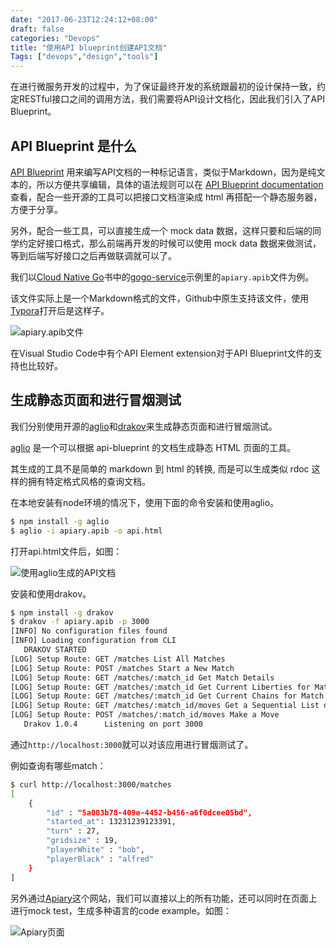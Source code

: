```yaml
---
date: "2017-06-23T12:24:12+08:00"
draft: false
categories: "Devops"
title: "使用API blueprint创建API文档"
Tags: ["devops","design","tools"]
---
```


在进行微服务开发的过程中，为了保证最终开发的系统跟最初的设计保持一致，约定RESTful接口之间的调用方法，我们需要将API设计文档化，因此我们引入了API Blueprint。

## API Blueprint 是什么

[API Blueprint](https://apiblueprint.org/) 用来编写API文档的一种标记语言，类似于Markdown，因为是纯文本的，所以方便共享编辑，具体的语法规则可以在 [API Blueprint documentation](https://apiblueprint.org/documentation/) 查看，配合一些开源的工具可以把接口文档渲染成 html 再搭配一个静态服务器，方便于分享。

另外，配合一些工具，可以直接生成一个 mock data 数据，这样只要和后端的同学约定好接口格式，那么前端再开发的时候可以使用 mock data 数据来做测试，等到后端写好接口之后再做联调就可以了。

我们以[Cloud Native Go](https://jimmysong.io/cloud-native-go)书中的[gogo-service](https://github.com/rootsongjc/gogo-service)示例里的`apiary.apib`文件为例。

该文件实际上是一个Markdown格式的文件，Github中原生支持该文件，使用[Typora](https://typora.io)打开后是这样子。

![apiary.apib文件](https://res.cloudinary.com/jimmysong/image/upload/images/apiary-api-blueprint.jpg)

在Visual Studio Code中有个API Element extension对于API Blueprint文件的支持也比较好。

## 生成静态页面和进行冒烟测试

我们分别使用开源的[aglio](https://github.com/danielgtaylor/aglio)和[drakov](https://github.com/Aconex/drakov)来生成静态页面和进行冒烟测试。

[aglio](https://github.com/danielgtaylor/aglio) 是一个可以根据 api-blueprint 的文档生成静态 HTML 页面的工具。

其生成的工具不是简单的 markdown 到 html 的转换, 而是可以生成类似 rdoc 这样的拥有特定格式风格的查询文档。

在本地安装有node环境的情况下，使用下面的命令安装和使用aglio。

```bash
$ npm install -g aglio
$ aglio -i apiary.apib -o api.html
```

打开api.html文件后，如图：

![使用aglio生成的API文档](https://res.cloudinary.com/jimmysong/image/upload/images/api-blueprint-html.jpg)

安装和使用drakov。

```bash
$ npm install -g drakov
$ drakov -f apiary.apib -p 3000
[INFO] No configuration files found
[INFO] Loading configuration from CLI
   DRAKOV STARTED   
[LOG] Setup Route: GET /matches List All Matches
[LOG] Setup Route: POST /matches Start a New Match
[LOG] Setup Route: GET /matches/:match_id Get Match Details
[LOG] Setup Route: GET /matches/:match_id Get Current Liberties for Match
[LOG] Setup Route: GET /matches/:match_id Get Current Chains for Match
[LOG] Setup Route: GET /matches/:match_id/moves Get a Sequential List of All Moves Performed in a Match
[LOG] Setup Route: POST /matches/:match_id/moves Make a Move
   Drakov 1.0.4      Listening on port 3000
```

通过`http://localhost:3000`就可以对该应用进行冒烟测试了。

例如查询有哪些match：

```bash
$ curl http://localhost:3000/matches
[
    {
        "id" : "5a003b78-409e-4452-b456-a6f0dcee05bd",
        "started_at": 13231239123391,
        "turn" : 27,
        "gridsize" : 19,
        "playerWhite" : "bob",
        "playerBlack" : "alfred"
    }
]
```
另外通过[Apiary](https://apiary.io)这个网站，我们可以直接以上的所有功能，还可以同时在页面上进行mock test，生成多种语言的code example。如图：

![Apiary页面](https://res.cloudinary.com/jimmysong/image/upload/images/apiary-gogo-service.jpg)
